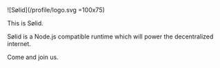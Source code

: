 ![Sølid](/profile/logo.svg =100x75)

This is Sølid.

Sølid is a Node.js compatible runtime which will power the decentralized internet.

Come and join us.
